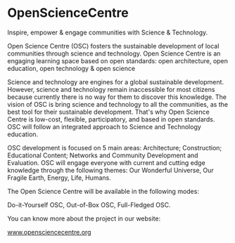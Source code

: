 # OpenScienceCentre
Inspire, empower &amp; engage communities with Science &amp; Technology.

Open Science Centre (OSC) fosters the sustainable development of local communities through science and technology.
Open Science Centre is an engaging learning space based on open standards: open architecture, open education, open technology & open science

Science and technology are engines for a global sustainable development. However, science and technology remain inaccessible for most citizens because currently there is no way for them to discover this knowledge. The vision of OSC is bring science and technology to all the communities, as the best tool for their sustainable development. That's why Open Science Centre is low-cost, flexible, participatory, and based in open standards. OSC will follow an integrated approach to Science and Technology education.

OSC development is focused on 5 main areas: Architecture; Construction; Educational Content; Networks and Community Development and Evaluation. OSC will engage everyone with current and cutting edge knowledge through the following themes: Our Wonderful Universe, Our Fragile Earth, Energy, Life, Humans.

The Open Science Centre will be available in the following modes:

Do-it-Yourself OSC, Out-of-Box OSC, Full-Fledged OSC.

You can know more about the project in our website:

www.opensciencecentre.org
